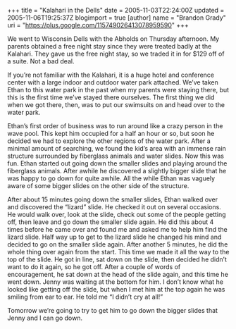 +++
title = "Kalahari in the Dells"
date = 2005-11-03T22:24:00Z
updated = 2005-11-06T19:25:37Z
blogimport = true 
[author]
	name = "Brandon Grady"
	uri = "https://plus.google.com/115749026413078959590"
+++

<p class="MsoNormal">We went to Wisconsin Dells with the Abholds on Thursday afternoon.<span style="">  </span>My parents obtained a free night stay since they were treated badly at the Kalahari.<span style="">  </span>They gave us the free night stay, so we traded it in for $129 off of a suite.<span style="">  </span>Not a bad deal.<o:p></o:p></p> <p class="MsoNormal"><o:p></o:p>If you’re not familiar with the Kalahari, it is a huge hotel and conference center with a large indoor and outdoor water park attached.<span style="">  </span>We’ve taken Ethan to this water park in the past when my parents were staying there, but this is the first time we’ve stayed there ourselves.<span style="">  </span>The first thing we did when we got there, then, was to put our swimsuits on and head over to the water park.</p> <p class="MsoNormal">Ethan’s first order of business was to run around like a crazy person in the wave pool.<span style="">  </span>This kept him occupied for a half an hour or so, but soon he decided we had to explore the other regions of the water park.<span style="">  </span>After a minimal amount of searching, we found the kid’s area with an immense rain structure surrounded by fiberglass animals and water slides.<span style="">  </span>Now this was fun.<span style="">  </span>Ethan started out going down the smaller slides and playing around the fiberglass animals.<span style="">  </span>After awhile he discovered a slightly bigger slide that he was happy to go down for quite awhile.<span style="">  </span>All the while Ethan was vaguely aware of some bigger slides on the other side of the structure.</p> <p class="MsoNormal">After about 15 minutes going down the smaller slides, Ethan walked over and discovered the “lizard” slide.<span style="">  </span>He checked it out on several occasions.<span style="">  </span>He would walk over, look at the slide, check out some of the people getting off, then leave and go down the smaller slide again.<span style="">  </span>He did this about 4 times before he came over and found me and asked me to help him find the lizard slide.<span style="">  </span>Half way up to get to the lizard slide he changed his mind and decided to go on the smaller slide again.<span style="">  </span>After another 5 minutes, he did the whole thing over again from the start.<span style="">  </span>This time we made it all the way to the top of the slide.<span style="">  </span>He got in line, sat down on the slide, then decided he didn’t want to do it again, so he got off.<span style="">  </span>After a couple of words of encouragement, he sat down at the head of the slide again, and this time he went down.<span style="">  </span>Jenny was waiting at the bottom for him.<span style="">  </span>I don’t know what he looked like getting off the slide, but when I met him at the top again he was smiling from ear to ear.<span style="">  </span>He told me “I didn’t cry at all!”<o:p> </o:p></p>   <p class="MsoNormal">Tomorrow we’re going to try to get him to go down the bigger slides that Jenny and I can go down. </p>
